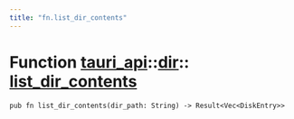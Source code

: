 ```yaml
---
title: "fn.list_dir_contents"
---
```


# Function [tauri_api](/docs/api/rust/tauri_api/../index.html)::​[dir](/docs/api/rust/tauri_api/index.html)::​[list_dir_contents](/docs/api/rust/tauri_api/)

    pub fn list_dir_contents(dir_path: String) -> Result<Vec<DiskEntry>>

      